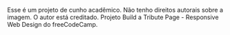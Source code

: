 Esse é um projeto de cunho acadêmico. Não tenho direitos autorais sobre a imagem. O autor está creditado.
Projeto Build a Tribute Page - Responsive Web Design do freeCodeCamp.

